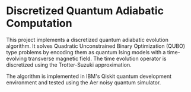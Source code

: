 # Discretized Quantum Adiabatic Computation 
This project implements a discretized quantum adiabatic evolution algorithm. It solves Quadratic Unconstrained Binary Optimization (QUBO) type problems by encoding them as quantum Ising models with a time-evolving transverse magnetic field. The time evolution operator is discretized using the Trotter-Suzuki approximation. 

The algorithm is implemented in IBM's Qiskit quantum development environment and tested using the Aer noisy quantum simulator.
